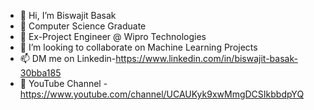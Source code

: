 - 👋 Hi, I’m Biswajit Basak
- 👀 Computer Science Graduate
- 💼 Ex-Project Engineer @ Wipro Technologies
- 💞️ I’m looking to collaborate on Machine Learning Projects
- 📫 DM me on Linkedin-https://www.linkedin.com/in/biswajit-basak-30bba185
- 👥 YouTube Channel - https://www.youtube.com/channel/UCAUKyk9xwMmgDCSIkbbdpYQ 

<!---
JuelBasak/JuelBasak is a ✨ special ✨ repository because its `README.md` (this file) appears on your GitHub profile.
You can click the Preview link to take a look at your changes.
--->
